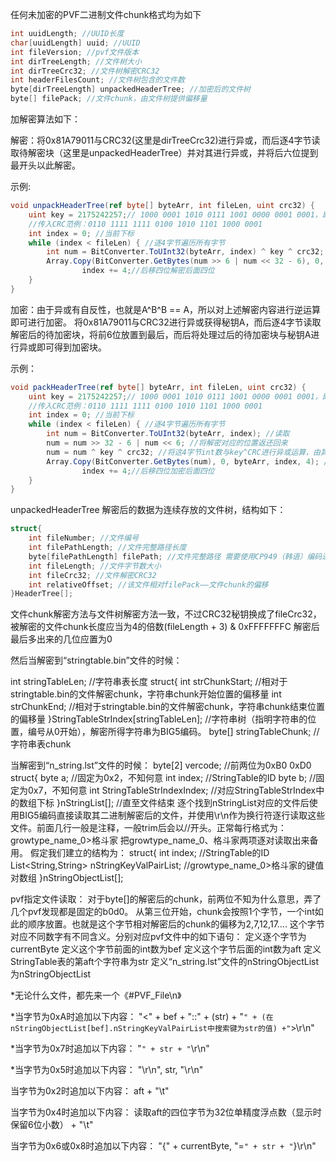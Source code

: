 任何未加密的PVF二进制文件chunk格式均为如下
```c
int uuidLength; //UUID长度
char[uuidLength] uuid; //UUID
int fileVersion; //pvf文件版本
int dirTreeLength; //文件树大小
int dirTreeCrc32; //文件树解密CRC32
int headerFilesCount; //文件树包含的文件数
byte[dirTreeLength] unpackedHeaderTree; //加密后的文件树
byte[] filePack; //文件chunk，由文件树提供偏移量
```
加解密算法如下：

解密：将0x81A79011与CRC32(这里是dirTreeCrc32)进行异或，而后逐4字节读取待解密块（这里是unpackedHeaderTree）并对其进行异或，并将后六位提到最开头以此解密。

示例:
```C#
void unpackHeaderTree(ref byte[] byteArr, int fileLen, uint crc32) {
	uint key = 2175242257;// 1000 0001 1010 0111 1001 0000 0001 0001，即0x81A79011
	//传入CRC范例：0110 1111 1111 0100 1010 1101 1000 0001
	int index = 0; //当前下标
	while (index < fileLen) { //逐4字节遍历所有字节
		int num = BitConverter.ToUInt32(byteArr, index) ^ key ^ crc32; //将读取的4字节int数与key^CRC进行异或运算。因为异或运算有交换律所以位置随意。
		Array.Copy(BitConverter.GetBytes(num >> 6 | num << 32 - 6), 0, byteArr, index, 4); //将异或运算得到的int数的二进制后六位放到前面，前面26位放到后面，然后把解密后的数据塞到原位置。
                index += 4;//后移四位解密后面四位
	}
}
```

加密：由于异或有自反性，也就是A^B^B == A，所以对上述解密内容进行逆运算即可进行加密。
将0x81A79011与CRC32进行异或获得秘钥A，而后逐4字节读取解密后的待加密块，将前6位放置到最后，而后将处理过后的待加密块与秘钥A进行异或即可得到加密块。

示例：
```C#
void packHeaderTree(ref byte[] byteArr, int fileLen, uint crc32) {
	uint key = 2175242257;// 1000 0001 1010 0111 1001 0000 0001 0001，即0x81A79011
	//传入CRC范例：0110 1111 1111 0100 1010 1101 1000 0001
	int index = 0; //当前下标
	while (index < fileLen) { //逐4字节遍历所有字节
		int num = BitConverter.ToUInt32(byteArr, index); //读取
		num = num >> 32 - 6 | num << 6; //将解密对应的位置返还回来
		num = num ^ key ^ crc32; //将这4字节int数与key^CRC进行异或运算，由其自反性可获得源加密字符串。
		Array.Copy(BitConverter.GetBytes(num), 0, byteArr, index, 4); //把加密后的数据塞到原位置。
                index += 4;//后移四位加密后面四位
	}
}
```

unpackedHeaderTree 解密后的数据为连续存放的文件树，结构如下：
```c
struct{
	int fileNumber; //文件编号
	int filePathLength; //文件完整路径长度
	byte[filePathLength] filePath; //文件完整路径 需要使用CP949（韩语）编码进行解码得到路径字符串，其路径以\为路径分隔符，。
	int fileLength; //文件字节数大小
	int fileCrc32; //文件解密CRC32
	int relativeOffset; //该文件相对filePack——文件chunk的偏移
}HeaderTree[];
```

文件chunk解密方法与文件树解密方法一致，不过CRC32秘钥换成了fileCrc32，被解密的文件chunk长度应当为4的倍数(fileLength + 3) & 0xFFFFFFFC
解密后最后多出来的几位应置为0

然后当解密到“stringtable.bin”文件的时候：

int stringTableLen; //字符串表长度
struct{
	int strChunkStart; //相对于stringtable.bin的文件解密chunk，字符串chunk开始位置的偏移量
	int strChunkEnd; //相对于stringtable.bin的文件解密chunk，字符串chunk结束位置的偏移量
}StringTableStrIndex[stringTableLen]; //字符串树（指明字符串的位置，编号从0开始），解密所得字符串为BIG5编码。
byte[] stringTableChunk; //字符串表chunk

当解密到“n_string.lst”文件的时候：
byte[2] vercode; //前两位为0xB0 0xD0
struct{
    byte a; //固定为0x2，不知何意
    int index; //StringTable的ID
    byte b; //固定为0x7，不知何意
    int StringTableStrIndexIndex; //对应StringTableStrIndex中的数组下标
}nStringList[]; //直至文件结束
逐个找到nStringList对应的文件后使用BIG5编码直接读取其二进制解密后的文件，并使用\r\n作为换行符逐行读取这些文件。前面几行一般是注释，一般trim后会以//开头。正常每行格式为：
growtype_name_0>格斗家
把growtype_name_0、格斗家两项逐对读取出来备用。
假定我们建立的结构为：
struct{
    int index; //StringTable的ID
    List<String,String> nStringKeyValPairList; //growtype_name_0>格斗家的键值对数组
}nStringObjectList[];


pvf指定文件读取：
对于byte[]的解密后的chunk，前两位不知为什么意思，弄了几个pvf发现都是固定的b0d0。
从第三位开始，chunk会按照1个字节，一个int如此的顺序放置。也就是这个字节相对解密后的chunk的偏移为2,7,12,17....
这个字节对应不同数字有不同含义。分别对应pvf文件中的如下语句：
定义逐个字节为currentByte
定义这个字节前面的int数为bef
定义这个字节后面的int数为aft
定义StringTable表的第aft个字符串为str
定义“n_string.lst”文件的nStringObjectList为nStringObjectList

*无论什么文件，都先来一个《#PVF_File\n》

*当字节为0xA时追加以下内容：
"<" + bef + "::" + (str) + "`" + (在nStringObjectList[bef].nStringKeyValPairList中搜索键为str的值) +"`>\r\n"

*当字节为0x7时追加以下内容：
"`" + str + "`\r\n"

*当字节为0x5时追加以下内容：
"\r\n", str, "\r\n"

当字节为0x2时追加以下内容：
aft + "\t"

当字节为0x4时追加以下内容：
读取aft的四位字节为32位单精度浮点数（显示时保留6位小数） + "\t"

当字节为0x6或0x8时追加以下内容：
"{" + currentByte, "=`" + str + "`}\r\n"

